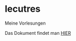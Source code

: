 # lecutres
Meine Vorlesungen

Das Dokument findet man [HIER](https://raw.githubusercontent.com/git-fabus/lecutres/main/notes.pdf)
